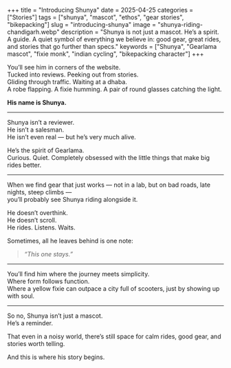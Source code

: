 +++
title = "Introducing Shunya"
date = 2025-04-25
categories = ["Stories"]
tags = ["shunya", "mascot", "ethos", "gear stories", "bikepacking"]
slug = "introducing-shunya"
image = "shunya-riding-chandigarh.webp"
description = "Shunya is not just a mascot. He’s a spirit. A guide. A quiet symbol of everything we believe in: good gear, great rides, and stories that go further than specs."
keywords = ["Shunya", "Gearlama mascot", "fixie monk", "indian cycling", "bikepacking character"]
+++

You’ll see him in corners of the website.  
Tucked into reviews. Peeking out from stories.  
Gliding through traffic. Waiting at a dhaba.  
A robe flapping. A fixie humming. A pair of round glasses catching the light.

**His name is Shunya.**

---

Shunya isn’t a reviewer.  
He isn’t a salesman.  
He isn’t even real — but he’s very much alive.

He’s the spirit of Gearlama.  
Curious. Quiet. Completely obsessed with the little things that make big rides better.

---

When we find gear that just works — not in a lab, but on bad roads, late nights, steep climbs —  
you’ll probably see Shunya riding alongside it.

He doesn’t overthink.  
He doesn’t scroll.  
He rides. Listens. Waits.

Sometimes, all he leaves behind is one note:

> *“This one stays.”*

---

You’ll find him where the journey meets simplicity.  
Where form follows function.  
Where a yellow fixie can outpace a city full of scooters, just by showing up with soul.

---

So no, Shunya isn’t just a mascot.  
He’s a reminder.

That even in a noisy world, there’s still space for calm rides, good gear, and stories worth telling.

And this is where his story begins.
